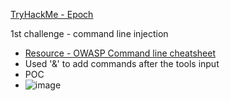 [TryHackMe - Epoch](https://tryhackme.com/room/epoch)

1st challenge - command line injection
- [Resource - OWASP Command line cheatsheet](https://cheatsheetseries.owasp.org/cheatsheets/OS_Command_Injection_Defense_Cheat_Sheet.html)
- Used '&' to add commands after the tools input
- POC
- ![image](https://user-images.githubusercontent.com/20443674/198830672-db36311f-57db-4ec0-9107-b5e56899dd6e.png)

